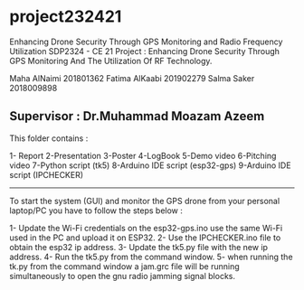 # project232421
Enhancing Drone Security Through GPS Monitoring and Radio Frequency Utilization 
SDP2324 - CE 21
Project : Enhancing Drone Security Through GPS Monitoring And The Utilization Of RF Technology.

Maha AlNaimi 201801362
Fatima AlKaabi 201902279
Salma Saker 2018009898

Supervisor : Dr.Muhammad Moazam Azeem
----------------------------------------------------------------------------
This folder contains :

1- Report
2-Presentation
3-Poster
4-LogBook
5-Demo video
6-Pitching video
7-Python script (tk5)
8-Arduino IDE script (esp32-gps)
9-Arduino IDE script (IPCHECKER)

---------------------------------------------------------------------------

To start the system (GUI) and monitor the GPS drone from your personal laptop/PC you have to follow the steps below :

1- Update the Wi-Fi credentials on the esp32-gps.ino use the same Wi-Fi used in the PC and upload it on ESP32.
2- Use the IPCHECKER.ino file to obtain the esp32 ip address.
3- Update the tk5.py file with the new ip address.
4- Run the tk5.py from the command window.
5- when running the tk.py from the command window a jam.grc file will be running simultaneously to open the gnu radio jamming signal blocks.
